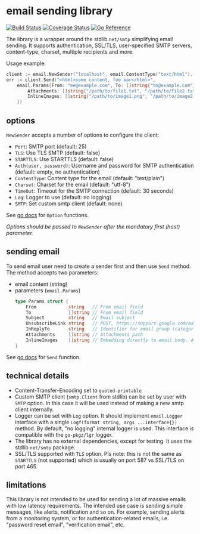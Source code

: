 # email sending library

[![Build Status](https://github.com/go-pkgz/email/workflows/build/badge.svg)](https://github.com/go-pkgz/email/actions) [![Coverage Status](https://coveralls.io/repos/github/go-pkgz/email/badge.svg?branch=master)](https://coveralls.io/github/go-pkgz/email?branch=master) [![Go Reference](https://pkg.go.dev/badge/github.com/go-pkgz/email.svg)](https://pkg.go.dev/github.com/go-pkgz/email)


The library is a wrapper around the stdlib `net/smtp` simplifying email sending. It supports authentication, SSL/TLS, 
user-specified SMTP servers, content-type, charset, multiple recipients and more.
    
Usage example:

```go
client := email.NewSender("localhost", email.ContentType("text/html"), email.Auth("user", "pass"))
err := client.Send("<html>some content, foo bar</html>", 
	email.Params{From: "me@example.com", To: []string{"to@example.com"}, Subject: "Hello world!", 
		Attachments: []string{"/path/to/file1.txt", "/path/to/file2.txt"}, 
		InlineImages: []string{"/path/to/image1.png", "/path/to/image2.png"},
	})
```

## options

`NewSender` accepts a number of options to configure the client:

- `Port`: SMTP port (default: 25)
- `TLS`: Use TLS SMTP (default: false)
- `STARTTLS`: Use STARTTLS (default: false)
- `Auth(user, password)`: Username and password for SMTP authentication (default: empty, no authentication)
- `ContentType`: Content type for the email (default: "text/plain")
- `Charset`: Charset for the email (default: "utf-8")
- `TimeOut`: Timeout for the SMTP connection (default: 30 seconds)
- `Log`: Logger to use (default: no logging)
- `SMTP`: Set custom smtp client (default: none)

See [go docs](https://pkg.go.dev/github.com/go-pkgz/email#Option) for `Option` functions.

_Options should be passed to `NewSender` after the mandatory first (host) parameter._

## sending email

To send email user need to create a sender first and then use `Send` method. The method accepts two parameters:

- email content (string)
- parameters (`email.Params`)
    ```go
    type Params struct {
        From            string   // From email field
        To              []string // From email field
        Subject         string   // Email subject
        UnsubscribeLink string   // POST, https://support.google.com/mail/answer/81126 -> "Use one-click unsubscribe"
        InReplyTo       string   // Identifier for email group (category), used for email grouping
        Attachments     []string // Attachments path
        InlineImages    []string // Embedding directly to email body. Autogenerated Content-Id (cid) equals to file name
    }
    ```

See [go docs](https://pkg.go.dev/github.com/go-pkgz/email#Sender.Send) for `Send` function.

## technical details

- Content-Transfer-Encoding set to `quoted-printable`
- Custom SMTP client (`smtp.Client` from stdlib) can be set by user with `SMTP` option. In this case it will be used instead of making a new smtp client internally.
- Logger can be set with `Log` option. It should implement `email.Logger` interface with a single `Logf(format string, args ...interface{})` method. By default, "no logging" internal logger is used. This interface is compatible with the `go-pkgz/lgr` logger.
- The library has no external dependencies, except for testing. It uses the stdlib `net/smtp` package.
- SSL/TLS supported with `TLS` option. Pls note: this is not the same as `STARTTLS` (not supported) which is usually on port 587 vs SSL/TLS on port 465.

## limitations

This library is not intended to be used for sending a lot of massive emails with 
low latency requirements. The intended use case is sending simple messages, like alerts, notification and so on.
For example, sending alerts from a monitoring system, or for authentication-related emails, i.e.  "password reset email", 
"verification email", etc.
